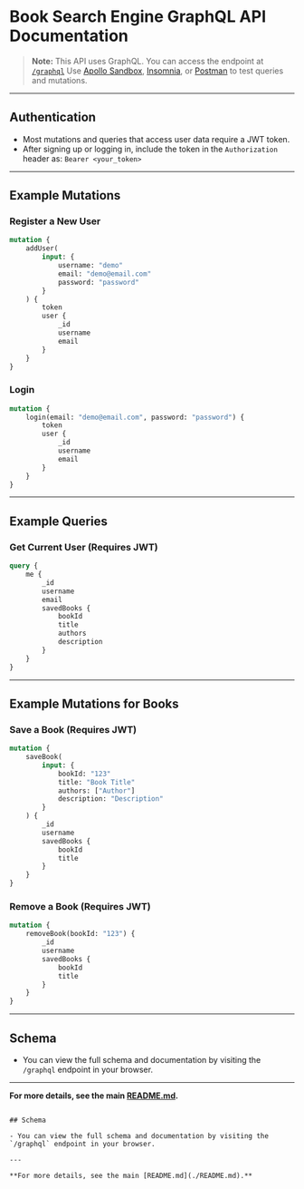 # Book Search Engine GraphQL API Documentation

> **Note:**
> This API uses GraphQL. You can access the endpoint at
> [`/graphql`](https://book-search-apollo-mongoose.onrender.com/graphql)
> Use [Apollo Sandbox](https://studio.apollographql.com/sandbox/explorer), [Insomnia](https://insomnia.rest/), or [Postman](https://www.postman.com/) to test queries and mutations.

---

## Authentication

-   Most mutations and queries that access user data require a JWT token.
-   After signing up or logging in, include the token in the `Authorization` header as:
    `Bearer <your_token>`

---

## Example Mutations

### Register a New User

```graphql
mutation {
    addUser(
        input: {
            username: "demo"
            email: "demo@email.com"
            password: "password"
        }
    ) {
        token
        user {
            _id
            username
            email
        }
    }
}
```

### Login

```graphql
mutation {
    login(email: "demo@email.com", password: "password") {
        token
        user {
            _id
            username
            email
        }
    }
}
```

---

## Example Queries

### Get Current User (Requires JWT)

```graphql
query {
    me {
        _id
        username
        email
        savedBooks {
            bookId
            title
            authors
            description
        }
    }
}
```

---

## Example Mutations for Books

### Save a Book (Requires JWT)

```graphql
mutation {
    saveBook(
        input: {
            bookId: "123"
            title: "Book Title"
            authors: ["Author"]
            description: "Description"
        }
    ) {
        _id
        username
        savedBooks {
            bookId
            title
        }
    }
}
```

### Remove a Book (Requires JWT)

```graphql
mutation {
    removeBook(bookId: "123") {
        _id
        username
        savedBooks {
            bookId
            title
        }
    }
}
```

---

## Schema

-   You can view the full schema and documentation by visiting the `/graphql` endpoint in your browser.

---

**For more details, see the main [README.md](./README.md).**

```---

## Schema

- You can view the full schema and documentation by visiting the `/graphql` endpoint in your browser.

---

**For more details, see the main [README.md](./README.md).**
```
